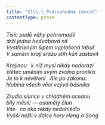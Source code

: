 ```yaml
---
title: "21\\.\_Podivuhodná závrať"
contentType: prose
---
```


_Tisíc pudů váhy pohromadě  
drží jedna hedvábová nit  
Vystřeleným šípem vyplašená labuť  
V samém kraji srázu stih kůň zastavit_

  

_Krajinou   k níž mysl nikdy nedorazí  
štětec uměním svým zvolna proniká  
Je to k nevěření   Ale po zákonu:  
hlubina všech věcí vzývá básníka_

  

_Zrudlo slunce v chladném oceánu  
bílý měsíc — osamělý člun  
Vše   co oko nikdy nedohlédlo  
Vyšší nežli v dálce hory Heng a Song_
